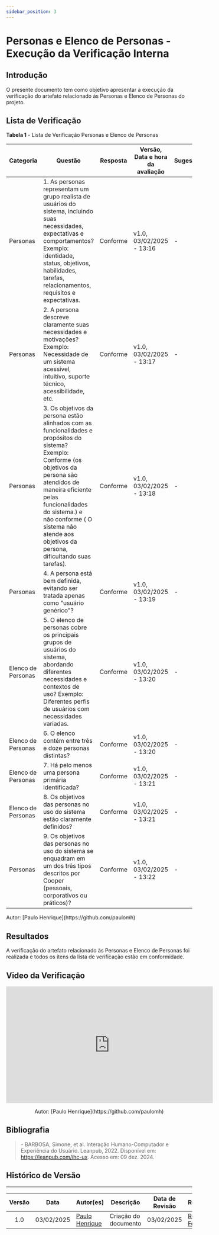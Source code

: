 ```yaml
---
sidebar_position: 3
---
```


# Personas e Elenco de Personas - Execução da Verificação Interna

## Introdução

O presente documento tem como objetivo apresentar a execução da verificação do artefato relacionado às Personas e Elenco de Personas do projeto.

## Lista de Verificação

<p style={{ textAlign: 'center', fontSize: '18px' }}><b>Tabela 1</b> - Lista de Verificação Personas e Elenco de Personas</p>

| Categoria | Questão | Resposta | Versão, Data e hora da avaliação | Sugestão | Observação |
|-----------|---------|----------|----------------------------------|-------|-----------|
| Personas | 1. As personas representam um grupo realista de usuários do sistema, incluindo suas necessidades, expectativas e comportamentos? Exemplo: identidade, status, objetivos, habilidades, tarefas, relacionamentos, requisitos e expectativas.|Conforme|v1.0, 03/02/2025 - 13:16|-|-|
| Personas |2. A persona descreve claramente suas necessidades e motivações? Exemplo: Necessidade de um sistema acessível, intuitivo, suporte técnico, acessibilidade, etc. |Conforme|v1.0, 03/02/2025 - 13:17|-|-|
| Personas | 3. Os objetivos da persona estão alinhados com as funcionalidades e propósitos do sistema? Exemplo: Conforme (os objetivos da persona são atendidos de maneira eficiente pelas funcionalidades do sistema.) e não conforme ( O sistema não atende aos objetivos da persona, dificultando suas tarefas). |Conforme|v1.0, 03/02/2025 - 13:18|-|-|
| Personas | 4. A persona está bem definida, evitando ser tratada apenas como "usuário genérico"?  |Conforme|v1.0, 03/02/2025 - 13:19|-|-|
| Elenco de Personas | 5. O elenco de personas cobre os principais grupos de usuários do sistema, abordando diferentes necessidades e contextos de uso? Exemplo: Diferentes perfis de usuários com necessidades variadas. |Conforme|v1.0, 03/02/2025 - 13:20|-|-|
| Elenco de Personas | 6. O elenco contém entre três e doze personas distintas? |Conforme|v1.0, 03/02/2025 - 13:20|-|-|
|  Elenco de Personas | 7. Há pelo menos uma persona primária identificada? |Conforme|v1.0, 03/02/2025 - 13:21|-|-|
| Elenco de Personas | 8. Os objetivos das personas no uso do sistema estão claramente definidos?|Conforme|v1.0, 03/02/2025 - 13:21|-|-|
| Personas | 9. Os objetivos das personas no uso do sistema se enquadram em um dos três tipos descritos por Cooper (pessoais, corporativos ou práticos)? |Conforme|v1.0, 03/02/2025 - 13:22|-|-|


<p style={{ textAlign: 'center', fontSize: '17px' }}>Autor: [Paulo Henrique](https://github.com/paulomh) </p>

## Resultados

A verificação do artefato relacionado às Personas e Elenco de Personas foi realizada e todos os itens da lista de verificação estão em conformidade.

## Video da Verificação

<center>

<iframe width="560" height="315" src="https://www.youtube.com/embed/-5eIbyToU5A?si=_X3P2y75wCWScvwH" title="YouTube video player" frameborder="0" allow="accelerometer; autoplay; clipboard-write; encrypted-media; gyroscope; picture-in-picture; web-share" referrerpolicy="strict-origin-when-cross-origin" allowfullscreen></iframe>

<p style={{ textAlign: 'center', fontSize: '17px' }}>Autor: [Paulo Henrique](https://github.com/paulomh) </p>

</center>


## Bibliografia

> \- BARBOSA, Simone, et al. Interação Humano-Computador e Experiência do Usuário. Leanpub, 2022. Disponível em: https://leanpub.com/ihc-ux. Acesso em: 09 dez. 2024.


## Histórico de Versão
---
| Versão | Data | Autor(es) | Descrição | Data de Revisão | Revisor(es) |
|:---:|:---:|---|---|:---:|---|
| 1.0 | 03/02/2025 | [Paulo Henrique](https://github.com/paulomh) | Criação do documento | 03/02/2025 | [Rodrigo Ferreira](https://github.com/rodwendrel)|